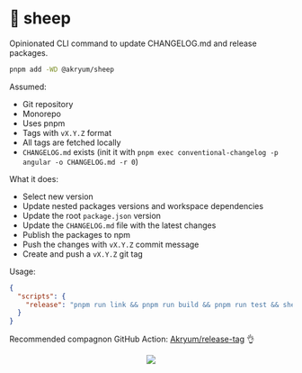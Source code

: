 # 🐑️ sheep

Opinionated CLI command to update CHANGELOG.md and release packages.

```bash
pnpm add -WD @akryum/sheep
```

Assumed:
- Git repository
- Monorepo
- Uses pnpm
- Tags with `vX.Y.Z` format
- All tags are fetched locally
- `CHANGELOG.md` exists (init it with `pnpm exec conventional-changelog -p angular -o CHANGELOG.md -r 0`)

What it does:
- Select new version
- Update nested packages versions and workspace dependencies
- Update the root `package.json` version
- Update the `CHANGELOG.md` file with the latest changes
- Publish the packages to npm
- Push the changes with `vX.Y.Z` commit message
- Create and push a `vX.Y.Z` git tag

Usage:

```json
{
  "scripts": {
    "release": "pnpm run link && pnpm run build && pnpm run test && sheep release -b main"
  }
}
```

Recommended compagnon GitHub Action: [Akryum/release-tag](https://github.com/Akryum/release-tag) :ok_hand:

<p align="center">
  <a href="https://guillaume-chau.info/sponsors/" target="_blank">
    <img src='https://akryum.netlify.app/sponsors.svg'/>
  </a>
</p>
